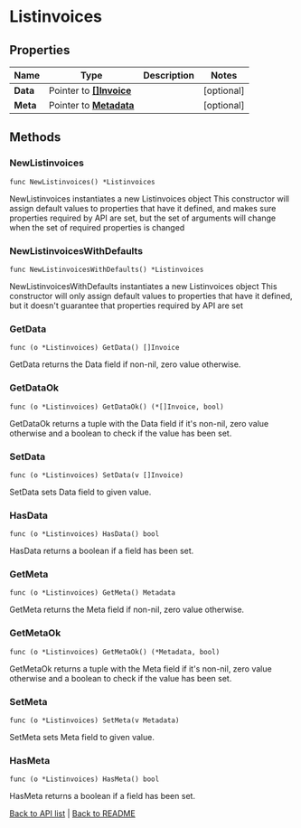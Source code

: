 # Listinvoices

## Properties

Name | Type | Description | Notes
------------ | ------------- | ------------- | -------------
**Data** | Pointer to [**[]Invoice**](Invoice.md) |  | [optional] 
**Meta** | Pointer to [**Metadata**](Metadata.md) |  | [optional] 

## Methods

### NewListinvoices

`func NewListinvoices() *Listinvoices`

NewListinvoices instantiates a new Listinvoices object
This constructor will assign default values to properties that have it defined,
and makes sure properties required by API are set, but the set of arguments
will change when the set of required properties is changed

### NewListinvoicesWithDefaults

`func NewListinvoicesWithDefaults() *Listinvoices`

NewListinvoicesWithDefaults instantiates a new Listinvoices object
This constructor will only assign default values to properties that have it defined,
but it doesn't guarantee that properties required by API are set

### GetData

`func (o *Listinvoices) GetData() []Invoice`

GetData returns the Data field if non-nil, zero value otherwise.

### GetDataOk

`func (o *Listinvoices) GetDataOk() (*[]Invoice, bool)`

GetDataOk returns a tuple with the Data field if it's non-nil, zero value otherwise
and a boolean to check if the value has been set.

### SetData

`func (o *Listinvoices) SetData(v []Invoice)`

SetData sets Data field to given value.

### HasData

`func (o *Listinvoices) HasData() bool`

HasData returns a boolean if a field has been set.

### GetMeta

`func (o *Listinvoices) GetMeta() Metadata`

GetMeta returns the Meta field if non-nil, zero value otherwise.

### GetMetaOk

`func (o *Listinvoices) GetMetaOk() (*Metadata, bool)`

GetMetaOk returns a tuple with the Meta field if it's non-nil, zero value otherwise
and a boolean to check if the value has been set.

### SetMeta

`func (o *Listinvoices) SetMeta(v Metadata)`

SetMeta sets Meta field to given value.

### HasMeta

`func (o *Listinvoices) HasMeta() bool`

HasMeta returns a boolean if a field has been set.


[Back to API list](../README.md#documentation-for-api-endpoints) | [Back to README](../README.md)


